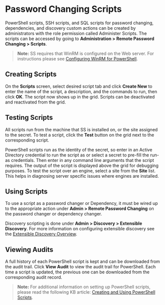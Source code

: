 [title]: # (Password Changing Scripts)
[tags]: # (Password Changing Scripts)
[priority]: # (120)

# Password Changing Scripts

PowerShell scripts, SSH scripts, and SQL scripts for password changing, dependencies, and discovery custom actions can be created by administrators with the role permission called Administer Scripts. The scripts can be accessed by going to **Administration > Remote Password Changing > Scripts**.

> **Note:** SS requires that WinRM is configured on the Web server. For instructions please see [Configuring WinRM for PowerShell](https://updates.thycotic.net/links.ashx?SetUpPowerShell).

## Creating Scripts

On the **Scripts** screen, select desired script tab and click **Create New** to enter the name of the script, a description, and the commands to run, then click **OK**. The script now shows up in the grid. Scripts can be deactivated and reactivated from the grid.

## Testing Scripts

All scripts run from the machine that SS is installed on, or the site assigned to the secret. To test a script, click the **Test** button on the grid next to the corresponding script.

PowerShell scripts run as the identity of the secret, so enter in an Active Directory credential to run the script as or select a secret to pre-fill the run-as credentials. Then enter in any command line arguments that the script requires. The output of the script is displayed above the grid for debugging purposes. To test the script over an engine, select a site from the **Site** list. This helps in diagnosing server specific issues where engines are installed.

## Using Scripts

To use a script as a password changer or Dependency, it must be wired up to the appropriate action under **Admin \> Remote Password Changing** on the password changer or dependency changer.

Discovery scripting is done under **Admin \> Discovery \> Extensible Discovery**. For more information on configuring extensible discovery see the [Extensible Discovery Overview](https://updates.thycotic.net/link.ashx?ScriptableDiscoveryMoreInformation).

## Viewing Audits

A full history of each PowerShell script is kept and can be downloaded from the audit trail. Click **View Audit** to view the audit trail for PowerShell. Each time a script is updated, the previous one can be downloaded from the corresponding audit record.

> **Note:** For additional information on setting up PowerShell scripts, please read the following KB article: [Creating and Using PowerShell Scripts](https://updates.thycotic.net/links.ashx?SecretServerPowerShellKB).
